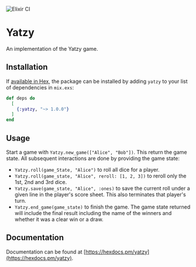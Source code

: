 ![Elixir CI](https://github.com/idabmat/yatzy/workflows/Elixir%20CI/badge.svg)
# Yatzy

An implementation of the Yatzy game.

## Installation

If [available in Hex](https://hex.pm/docs/publish), the package can be installed
by adding `yatzy` to your list of dependencies in `mix.exs`:

```elixir
def deps do
  [
    {:yatzy, "~> 1.0.0"}
  ]
end
```

## Usage

Start a game with `Yatzy.new_game(["Alice", "Bob"])`. This return the game state. All subsequent
interactions are done by providing the game state:
- `Yatzy.roll(game_State, "Alice")` to roll all dice for a player.
- `Yatzy.roll(game_state, "Alice", reroll: [1, 2, 3])` to reroll only the 1st, 2nd and 3rd dice.
- `Yatzy.save(game_state, "Alice", :ones)` to save the current roll under a given line in the
    player's score sheet. This also terminates that player's turn.
- `Yatzy.end_game(game_state)` to finish the game. The game state returned will include the final
    result including the name of the winners and whether it was a clear win or a draw.

## Documentation

Documentation can be found at [https://hexdocs.pm/yatzy](https://hexdocs.pm/yatzy).
